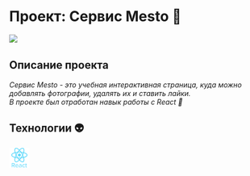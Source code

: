 # **Проект: Сервис Mesto** :milky_way:

<img src="https://media.giphy.com/media/lXC2gmHf2ypUs/giphy.gif">

## **Описание проекта**

_Сервис Mesto - это учебная интерактивная страница, куда можно добавлять фотографии, удалять их и ставить лайки._  
_В проекте был отработан навык работы с React :tada:_

## **Технологии** 👽

<div>
    <img src="https://raw.githubusercontent.com/devicons/devicon/1119b9f84c0290e0f0b38982099a2bd027a48bf1/icons/react/react-original-wordmark.svg" width="40" height="40">&nbsp;

</div>
